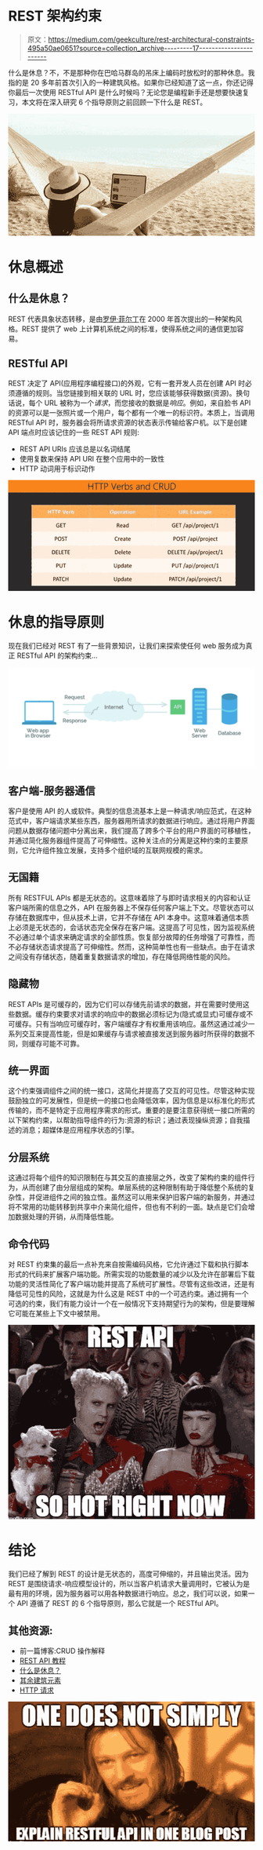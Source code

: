 # REST 架构约束

> 原文：<https://medium.com/geekculture/rest-architectural-constraints-495a50ae0651?source=collection_archive---------17----------------------->

什么是休息？不，不是那种你在巴哈马群岛的吊床上编码时放松时的那种休息。我指的是 20 多年前首次引入的一种建筑风格。如果你已经知道了这一点，你还记得你最后一次使用 RESTful API 是什么时候吗？无论您是编程新手还是想要快速复习，本文将在深入研究 6 个指导原则之前回顾一下什么是 REST。

![](img/9bb1d1ba3a0c418443c62ab4a7a03401.png)

# **休息概述**

## 什么是休息？

REST 代表具象状态转移，是由[罗伊·菲尔丁](https://en.wikipedia.org/wiki/Roy_Fielding)在 2000 年首次提出的一种架构风格。REST 提供了 web 上计算机系统之间的标准，使得系统之间的通信更加容易。

## RESTful API

REST 决定了 API(应用程序编程接口)的外观，它有一套开发人员在创建 API 时必须遵循的规则。当您链接到相关联的 URL 时，您应该能够获得数据(资源)。换句话说，每个 URL 被称为一个*请求*，而您接收的数据是*响应*。例如，来自脸书 API 的资源可以是一张照片或一个用户，每个都有一个唯一的标识符。本质上，当调用 RESTful API 时，服务器会将所请求资源的状态表示传输给客户机。以下是创建 API 端点时应该记住的一些 REST API 规则:

*   REST API URIs 应该总是以名词结尾
*   使用复数来保持 API URI 在整个应用中的一致性
*   HTTP 动词用于标识动作

![](img/def75fdeeeca079c2bf3f5a120fbf721.png)

# 休息的指导原则

现在我们已经对 REST 有了一些背景知识，让我们来探索使任何 web 服务成为真正 RESTful API 的架构约束…

![](img/3c102ea36effcbc461d6b4e4066bc078.png)

## 客户端-服务器通信

客户是使用 API 的人或软件。典型的信息流基本上是一种请求/响应范式，在这种范式中，客户端请求某些东西，服务器用所请求的数据进行响应。通过将用户界面问题从数据存储问题中分离出来，我们提高了跨多个平台的用户界面的可移植性，并通过简化服务器组件提高了可伸缩性。这种关注点的分离是这种约束的主要原则，它允许组件独立发展，支持多个组织域的互联网规模的需求。

## 无国籍

所有 RESTFUL APIs 都是无状态的。这意味着除了与即时请求相关的内容和认证客户端所需的信息之外，API 在服务器上不保存任何客户端上下文。尽管状态可以存储在数据库中，但从技术上讲，它并不存储在 API 本身中。这意味着通信本质上必须是无状态的，会话状态完全保存在客户端。这提高了可见性，因为监视系统不必通过单个请求来确定请求的全部性质。恢复部分故障的任务增强了可靠性，而不必存储状态请求提高了可伸缩性。然而，这种简单性也有一些缺点。由于在请求之间没有存储状态，随着重复数据请求的增加，存在降低网络性能的风险。

## 隐藏物

REST APIs 是可缓存的，因为它们可以存储先前请求的数据，并在需要时使用这些数据。缓存约束要求对请求的响应中的数据必须标记为(隐式或显式)可缓存或不可缓存。只有当响应可缓存时，客户端缓存才有权重用该响应。虽然这通过减少一系列交互来提高性能，但是如果缓存与请求被直接发送到服务器时所获得的数据不同，则缓存可能不可靠。

## 统一界面

这个约束强调组件之间的统一接口，这简化并提高了交互的可见性。尽管这种实现鼓励独立的可发展性，但是统一的接口也会降低效率，因为信息是以标准化的形式传输的，而不是特定于应用程序需求的形式。重要的是要注意获得统一接口所需的以下架构约束，以帮助指导组件的行为:资源的标识；通过表现操纵资源；自我描述的消息；超媒体是应用程序状态的引擎。

## 分层系统

这通过将每个组件的知识限制在与其交互的直接层之外，改变了架构约束的组件行为，从而创建了由分层组成的架构。单层系统的这种限制有助于降低整个系统的复杂性，并促进组件之间的独立性。虽然这可以用来保护旧客户端的新服务，并通过将不常用的功能转移到共享中介来简化组件，但也有不利的一面。缺点是它们会增加数据处理的开销，从而降低性能。

## 命令代码

对 REST 约束集的最后一点补充来自按需编码风格，它允许通过下载和执行脚本形式的代码来扩展客户端功能。所需实现的功能数量的减少以及允许在部署后下载功能的灵活性简化了客户端功能并提高了系统可扩展性。尽管有这些改进，还是有降低可见性的风险，这就是为什么这是 REST 中的一个可选约束。通过拥有一个可选的约束，我们有能力设计一个在一般情况下支持期望行为的架构，但是要理解它可能在某些上下文中被禁用。

![](img/32229efd18de4b7407d32a8dda9f647d.png)

# 结论

我们已经了解到 REST 的设计是无状态的，高度可伸缩的，并且输出灵活。因为 REST 是围绕请求-响应模型设计的，所以当客户机请求大量调用时，它被认为是最有用的环境，因为服务器可以用各种数据进行响应。总之，我们可以说，如果一个 API 遵循了 REST 的 6 个指导原则，那么它就是一个 RESTful API。

## 其他资源:

*   前一篇博客:CRUD 操作解释
*   [REST API 教程](https://restfulapi.net/)
*   [什么是休息？](https://www.codecademy.com/articles/what-is-rest)
*   [其余建筑元素](https://www.toolsqa.com/rest-assured/rest-architectural-elements/)
*   [HTTP 请求](https://www.toolsqa.com/client-server/http-request/)

![](img/92d067627a3ee1f25b750001ee516419.png)
